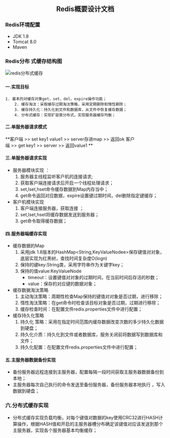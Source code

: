 ## <center>Redis概要设计文档</center>

### Redis环境配置

+ JDK 1.8
+ Tomcat 8.0
+ Maven

### Redis分布 式缓存结构图

![redis分布式缓存](E:/CODE/java/idea2018/redis/doc-redis/redis.png)

### 

#### 一.实现目标 

 	1. 基本的对缓存对象get，set，del，expire操作功能；
		2. 缓存淘汰：采取缓存过期淘汰策略，采用定期删除和惰性删除； 
		3. 缓存持久化：持久化到文件和数据库，从文件中恢复缓存数据； 
		4. 分布式缓存：实现扩容类分布式，实现服务器缓存均衡；

#### 二.单服务器请求模式 

**客户端 >> set key1 value1 >> server存进map >> 返回ok 客户端 >> get key1 >> server >> 返回value1 **

#### 三.单服务器请求实现 

+ 服务器模块实现 ：
  1. 服务器主线程监听客户机的连接请求;
  2. 获取客户端连接请求后开启一个线程处理请求；
  3. set,lset,hset命令缓存数据到Map内存当中；
  4. get命令返回对应数据，expire设置键过期时间，del删除指定键缓存；
+ 客户机模块实现 
  1. 客户端连接服务器，获取连接 ；
  2. set,lset,hset将缓存数据发送到服务器； 
  3. get命令取得缓存数据； 

#### 四.服务器端缓存实现 

+ 缓存数据的Map
  1. 采用jdk 1.8版本的HashMap<String,KeyValueNodee>保存键值对对象，底层实现为红黑树，查找时间复杂度O(logn) 
  2. 保持的键key:String类，采用字符串作为关键字key；
  3. 保持的值value:KeyValueNode 
     + timeout：设置键值对对象的过期时间，在当前时间后存活的秒数； 
     + value：保存的对应键的数据对象； 
+ 缓存数据淘汰策略
  1. 主动淘汰策略：周期性检查Map保持的键值对对象是否过期，进行移除； 
  2. 惰性淘汰策略：在get命令时检查该目标对象是否过期，过期进行移除；
  3. 缓存检查时间：在配置文件redis.properties文件中进行配置； 
+ 缓存持久化策略
  1. 持久化 策略：采用在指定时间范围内缓存数据改变次数的多少持久化数据到硬盘；
  2. 持久化介质：持久化到文件或者数据库，服务关闭前将数据写到数据库和文件；
  3. 持久化配置：在配置文件redis.properties文件中进行配置； 

#### 五.主服务器数据备份实现 

+  备份服务器远程连接到主服务器，配置每隔一段时间获取主服务器数据备份到本地；
+ 主服务器每次自己执行的命令发送至备份服务器，备份服务器本地执行 ，写入数据到硬盘；

### 六.分布式缓存实现

+ 分布式缓存实现负载均衡，对每个键值对数据的key使用CRC32进行HASH计算操作，根据HASH值和开启的主服务器槽分布确定该键值对应该发送到那个主服务器，实现各个服务器基本均衡缓存；

